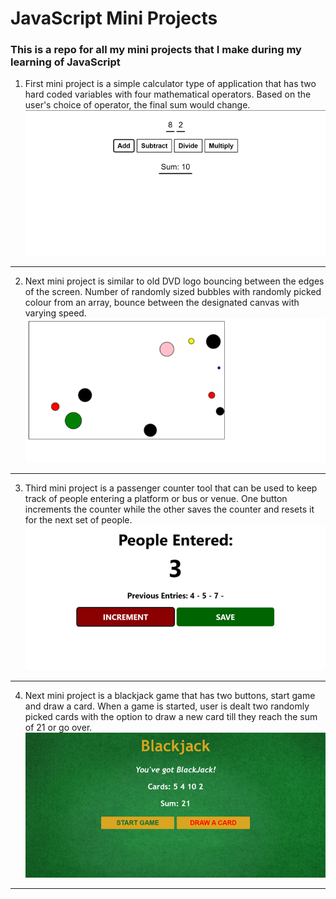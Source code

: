 # JavaScript Mini Projects
### This is a repo for all my mini projects that I make during my learning of JavaScript

1. First mini project is a simple calculator type of application that has two hard coded variables with four mathematical operators. Based on the user's choice of operator, the final sum would change.
  ![]( https://github.com/MayuranSundar/Learning-JavaScript/blob/main/Git%20Resources/MiniCalculator.png)
___

2. Next mini project is similar to old DVD logo bouncing between the edges of the screen. Number of randomly sized bubbles with randomly picked colour from an array, bounce between the designated canvas with varying speed. 
  ![]( https://github.com/MayuranSundar/Learning-JavaScript/blob/main/Git%20Resources/MovingBubbles.png)
___

3. Third mini project is a passenger counter tool that can be used to keep track of people entering a platform or bus or venue. One button increments the counter while the other saves the counter and resets it for the next set of people. 
  ![]( https://github.com/MayuranSundar/Learning-JavaScript/blob/main/Git%20Resources/PeopleCounter.png)
___

4. Next mini project is a blackjack game that has two buttons, start game and draw a card. When a game is started, user is dealt two randomly picked cards with the option to draw a new card till they reach the sum of 21 or go over.
  ![]( https://github.com/MayuranSundar/Learning-JavaScript/blob/main/Git%20Resources/Blackjack.png)
___
